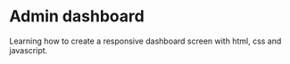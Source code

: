 # Admin dashboard
Learning how to create a responsive dashboard screen with html, css and javascript.
